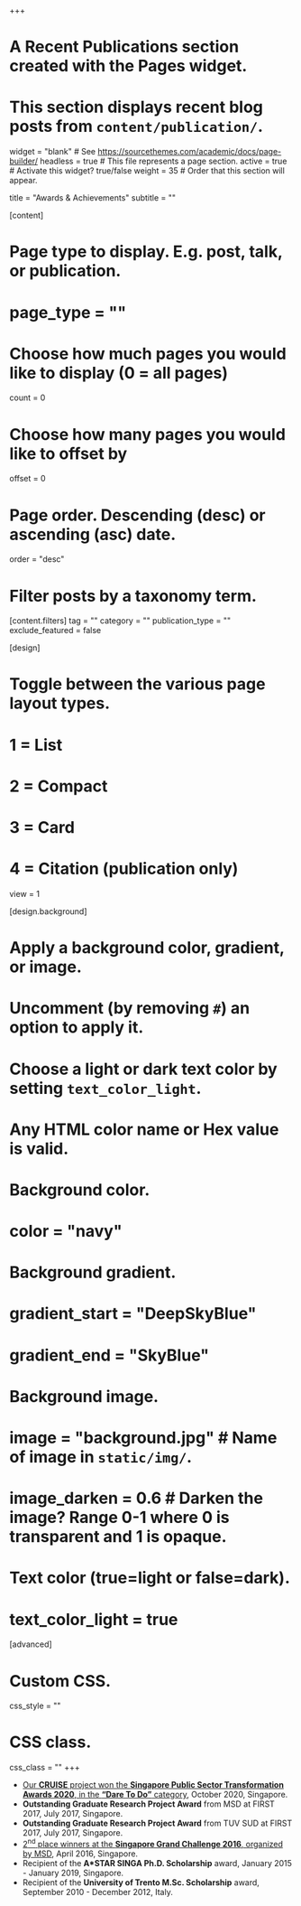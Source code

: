 +++
# A Recent Publications section created with the Pages widget.
# This section displays recent blog posts from `content/publication/`.

widget = "blank"  # See https://sourcethemes.com/academic/docs/page-builder/
headless = true  # This file represents a page section.
active = true  # Activate this widget? true/false
weight = 35  # Order that this section will appear.

title = "Awards & Achievements"
subtitle = ""

[content]
  # Page type to display. E.g. post, talk, or publication.
  # page_type = ""
  
  # Choose how much pages you would like to display (0 = all pages)
  count = 0
  
  # Choose how many pages you would like to offset by
  offset = 0

  # Page order. Descending (desc) or ascending (asc) date.
  order = "desc"

  # Filter posts by a taxonomy term.
  [content.filters]
    tag = ""
    category = ""
    publication_type = ""
    exclude_featured = false
  
[design]
  # Toggle between the various page layout types.
  #   1 = List
  #   2 = Compact
  #   3 = Card
  #   4 = Citation (publication only)
  view = 1
  
[design.background]
  # Apply a background color, gradient, or image.
  #   Uncomment (by removing `#`) an option to apply it.
  #   Choose a light or dark text color by setting `text_color_light`.
  #   Any HTML color name or Hex value is valid.
    
  # Background color.
  # color = "navy"
  
  # Background gradient.
  # gradient_start = "DeepSkyBlue"
  # gradient_end = "SkyBlue"
  
  # Background image.
  # image = "background.jpg"  # Name of image in `static/img/`.
  # image_darken = 0.6  # Darken the image? Range 0-1 where 0 is transparent and 1 is opaque.

  # Text color (true=light or false=dark).
  # text_color_light = true  
  
[advanced]
 # Custom CSS. 
 css_style = ""
 
 # CSS class.
 css_class = ""
+++

  * [Our **CRUISE** project won the **Singapore Public Sector Transformation Awards 2020**, in the **“Dare To Do”** category](https://www.a-star.edu.sg/Research/our-people/honours-and-accolades?utm_source=homepage&utm_campaign=cruise-ing-to-a-win-&utm_medium=banner), October 2020, Singapore.
  * **Outstanding Graduate Research Project Award** from MSD at FIRST 2017, July 2017, Singapore.
  * **Outstanding Graduate Research Project Award** from TUV SUD at FIRST 2017, July 2017, Singapore.
  * [2<sup>nd</sup> place winners at the **Singapore Grand Challenge 2016**, organized by MSD](https://istd.sutd.edu.sg/news-events/event/news/award-sg-grand-challenge-2016/), April 2016, Singapore.
  * Recipient of the **A\*STAR SINGA Ph.D. Scholarship** award, January 2015 - January 2019, Singapore.
  * Recipient of the **University of Trento M.Sc. Scholarship** award, September 2010 - December 2012, Italy.

